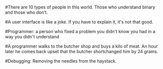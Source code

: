 
#There are 10 types of people in this world. Those who understand binary and those who don’t.

#A user interface is like a joke. If you have to explain it, it's not that good.

#Programmer: a person who fixed a problem you didn't know you had in a way you didn't understand

#A programmer walks to the butcher shop and buys a kilo of meat.  An hour later he comes back upset that the butcher shortchanged him by 24 grams.

#Debugging: Removing the needles from the haystack.
